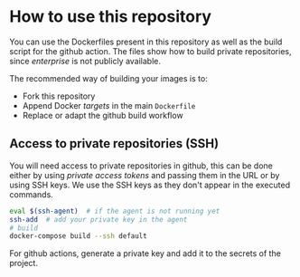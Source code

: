 # How to use this repository

You can use the Dockerfiles present in this repository as well as the build
script for the github action.
The files show how to build private repositories, since *enterprise* is not
publicly available.

The recommended way of building your images is to:
- Fork this repository
- Append Docker *targets* in the main `Dockerfile`
- Replace or adapt the github build workflow

## Access to private repositories (SSH)
You will need access to private repositories in github, this can be done either
by using *private access tokens* and passing them in the URL or by using
SSH keys.
We use the SSH keys as they don't appear in the executed commands.

```bash
eval $(ssh-agent)  # if the agent is not running yet
ssh-add  # add your private key in the agent
# build
docker-compose build --ssh default
```

For github actions, generate a private key and add it to the secrets of the
project.

